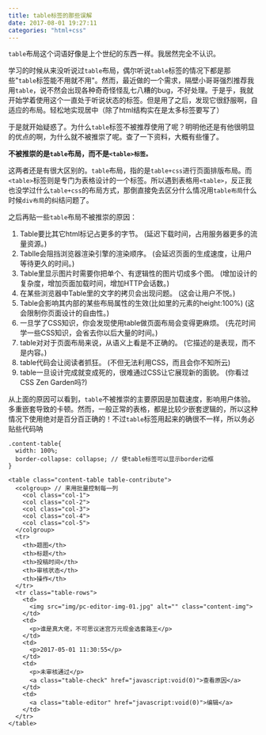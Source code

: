 ```yaml
---
title: table标签的那些误解
date: 2017-08-01 19:27:11
categories: "html+css"
---
```

`table`布局这个词语好像是上个世纪的东西一样。我居然完全不认识。
<!-- more -->
学习的时候从来没听说过`table`布局，偶尔听说`table`标签的情况下都是那些"`table`标签能不用就不用"。然而，最近做的一个需求，隔壁小哥哥强烈推荐我用`table`，说不然会出现各种奇奇怪怪乱七八糟的bug，不好处理。于是乎，我就开始学着使用这个一直处于听说状态的标签。但是用了之后，发现它很舒服啊，自适应的布局。轻松地实现居中（除了html结构实在是太多标签要写了）

于是就开始疑惑了。为什么`table`标签不被推荐使用了呢？明明他还是有他很明显的优点的啊，为什么就不被推崇了呢。查了一下资料，大概有些懂了。

**不被推崇的是`table`布局，而不是`<table>标签。`**

这两者还是有很大区别的。`table`布局，指的是`table+css`进行页面排版布局。而`<table>`标签则是专门为表格设计的一个标签。所以遇到表格用`<table>`，反正我也没学过什么`table+css`的布局方式，那倒直接免去区分什么情况用`table布局`什么时候`div布局`的纠结问题了。

之后再贴一些`table`布局不被推崇的原因：
1. Table要比其它html标记占更多的字节。
(延迟下载时间，占用服务器更多的流量资源。)
2. Tablle会阻挡浏览器渲染引擎的渲染顺序。
(会延迟页面的生成速度，让用户等待更久的时间。)
3. Table里显示图片时需要你把单个、有逻辑性的图片切成多个图。
(增加设计的复杂度，增加页面加载时间，增加HTTP会话数。)
4. 在某些浏览器中Table里的文字的拷贝会出现问题。
(这会让用户不悦。)
5. Table会影响其内部的某些布局属性的生效(比如<td>里的元素的height:100%)
(这会限制你页面设计的自由性。)
6. 一旦学了CSS知识，你会发现使用table做页面布局会变得更麻烦。
(先花时间学一些CSS知识，会省去你以后大量的时间。)
7. table对对于页面布局来说，从语义上看是不正确的。
(它描述的是表现，而不是内容。)
8. table代码会让阅读者抓狂。
(不但无法利用CSS，而且会你不知所云)
9. table一旦设计完成就变成死的，很难通过CSS让它展现新的面貌。
(你看过CSS Zen Garden吗?)

从上面的原因可以看到，`table`不被推崇的主要原因是加载速度，影响用户体验。多重嵌套导致的卡顿。然而，一般正常的表格，都是比较少嵌套逻辑的，所以这种情况下使用绝对是百分百正确的！不过`table`标签用起来的确很不一样，所以务必贴些代码呐

```
.content-table{
  width: 100%;
  border-collapse: collapse; // 使table标签可以显示border边框
}

<table class="content-table table-contribute">
  <colgroup> // 来用批量控制每一列
    <col class="col-1">
    <col class="col-2">
    <col class="col-3">
    <col class="col-4">
    <col class="col-5">
  </colgroup>
  <tr>
    <th>题图</th>
    <th>标题</th>
    <th>投稿时间</th>
    <th>审核状态</th>
    <th>操作</th>
  </tr>
  <tr class="table-rows">
    <td>
      <img src="img/pc-editor-img-01.jpg" alt="" class="content-img">
    </td>
    <td>
      <p>谁是真大佬，不可思议迷宫万元现金选套路王</p>
    </td>
    <td>
      <p>2017-05-01 11:30:55</p>
    </td>
    <td>
      <p>未审核通过</p>
      <a class="table-check" href="javascript:void(0)">查看原因</a>
    </td>
    <td>
      <a class="table-editor" href="javascript:void(0)">编辑</a>
    </td>
  </tr>
</table>
```
